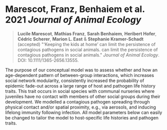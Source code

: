 # Marescot, Franz, Benhaiem et al. 2021 *Journal of Animal Ecology*
> **Lucile Marescot**, **Mathias Franz**, **Sarah Benhaiem**, **Heribert Hofer**, **Cédric Scherer**, **Marion L. East** & **Stephanie Kramer-Schadt** (accepted) "‘Keeping the kids at home’ can limit the persistence of contagious pathogens in social animals. can limit the persistence of contagious pathogens in social animals." *Journal of Animal Ecology*. DOI: 10.1111/1365-2656.13555.

The purpose of our conceptual model was to assess whether and how an age-dependent pattern of between-group interactions, which increases social network modularity, consistently increased the probability of epidemic fade-out across a large range of host and pathogen life history traits. This trait occurs in social species with communal nurseries where juveniles have no contact with members of other social groups during their development. We modelled a contagious pathogen spreading through physical contact and/or spatial proximity, e.g., via aerosols, and inducing lifelong immunity following infection. All model parameters below can easily be changed to tailor the model to host-specific life histories and pathogen traits.
